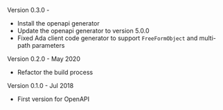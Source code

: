 Version 0.3.0   -
  - Install the openapi generator
  - Update the openapi generator to version 5.0.0
  - Fixed Ada client code generator to support `FreeFormObject` and multi-path parameters

Version 0.2.0   - May 2020
  - Refactor the build process

Version 0.1.0   - Jul 2018
  - First version for OpenAPI
